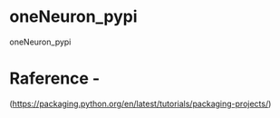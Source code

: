 # oneNeuron_pypi
oneNeuron_pypi

# Raference - 
(https://packaging.python.org/en/latest/tutorials/packaging-projects/)
